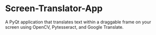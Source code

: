 # Screen-Translator-App
A PyQt application that translates text within a draggable frame on your screen using OpenCV, Pytesseract, and Google Translate.
